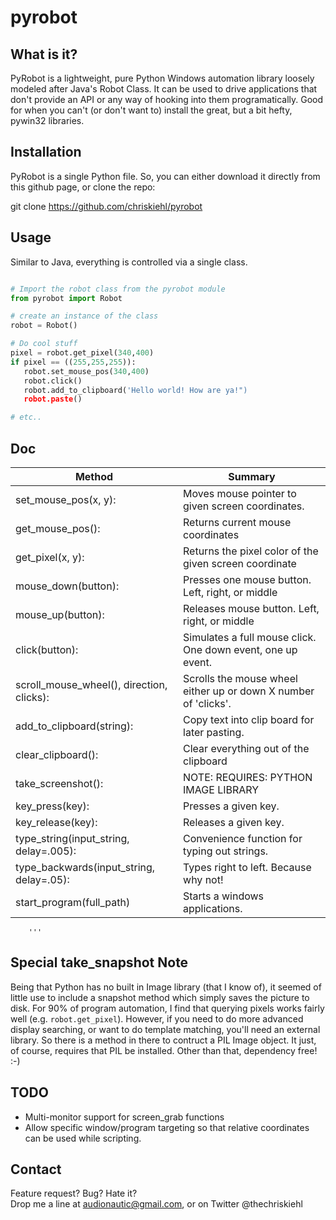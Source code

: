 pyrobot
=======


What is it?
-----------  

PyRobot is a lightweight, pure Python Windows automation library loosely modeled after Java's Robot Class. It can be used to drive applications that don't provide an API or any way of hooking into them programatically. Good for when you can't (or don't want to) install the great, but a bit hefty, pywin32 libraries.   

Installation
------------

PyRobot is a single Python file. So, you can either download it directly from this github page, or clone the repo: 

git clone https://github.com/chriskiehl/pyrobot  

Usage
------

Similar to Java, everything is controlled via a single class.

 ```python

# Import the robot class from the pyrobot module
from pyrobot import Robot

# create an instance of the class
robot = Robot()

# Do cool stuff
pixel = robot.get_pixel(340,400)
if pixel == ((255,255,255)): 
	robot.set_mouse_pos(340,400)
	robot.click()
	robot.add_to_clipboard('Hello world! How are ya!")
	robot.paste()

# etc.. 

 ```  

Doc  
---  
   
| Method                                | Summary                    |
| --------------------------------------|-----------------------------
| set_mouse_pos(x, y): | Moves mouse pointer to given screen coordinates. |
| get_mouse_pos(): 		| Returns current mouse coordinates |
| get_pixel(x, y): 	| Returns the pixel color of the given screen coordinate|
| mouse_down(button): | Presses one mouse button. Left, right, or middle|
| mouse_up(button):	 | Releases mouse button. Left, right, or middle|
| click(button): 	| Simulates a full mouse click. One down event, one up event. |
| scroll_mouse_wheel(), direction, clicks):  | Scrolls the mouse wheel either up or down X number of 'clicks'. |
| add_to_clipboard(string):  | Copy text into clip board for later pasting. |
| clear_clipboard(): | Clear everything out of the clipboard|
| take_screenshot(): | NOTE: REQUIRES: PYTHON IMAGE LIBRARY| Takes a snapshot of desktop and loads it into memory |
| key_press(key): | Presses a given key. |
| key_release(key): | Releases a given key. |
| type_string(input_string, delay=.005): | Convenience function for typing out strings. |
| type_backwards(input_string, delay=.05): | Types right to left. Because why not! |
| start_program(full_path) | Starts a windows applications.  |
		'''


Special take_snapshot Note
-----------------------  

Being that Python has no built in Image library (that I know of), it seemed of little use to include a snapshot method which simply saves the picture to disk. For 90% of program automation, I find that querying pixels works fairly well (e.g. `robot.get_pixel`). However, if you need to do more advanced display searching, or want to do template matching, you'll need an external library. So there is a method in there to contruct a PIL Image object. It just, of course, requires that PIL be installed. Other than that, dependency free! :-)  

TODO
----  

* Multi-monitor support for screen_grab functions
* Allow specific window/program targeting so that relative coordinates can be used while scripting. 


Contact
-------

Feature request? Bug? Hate it?  
Drop me a line at audionautic@gmail.com, or on Twitter @thechriskiehl 









 
